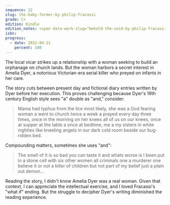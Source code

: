 ```yaml
---
sequence: 12
slug: the-baby-farmer-by-philip-fracassi
grade: C+
edition: Kindle
edition_notes: <span data-work-slug="behold-the-void-by-philip-fracassi">_Behold the Void_</span>, Lovecraft eZine Press, 2018
isbn:
progress:
  - date: 2022-04-21
    percent: 100
---
```


The local vicar strikes up a relationship with a woman seeking to build an orphanage on church lands. But the woman harbors a secret interest in Amelia Dyer, a notorious Victorian-era serial killer who preyed on infants in her care.

<!-- end -->

The story cuts between present day and fictional diary entries written by Dyer before her execution. This proves challenging because Dyer's 19th century English style sees "a" double as "and," consider:

> Mama had typhus from the lice most likely, she was a God fearing woman a went to church twice a week a prayed every day three times, once in the morning on her knees all of us on our knees, once at supper at the table a once at bedtime, me a my sisters in white nighties like kneeling angels in our dark cold room beside our bug-ridden bed.

Compounding matters, sometimes she uses "and":

> The smell of it is so bad you can taste it and whats worse is I been put in a stone cell with six other women all criminals one a murderer one believe it or not a killer of children but not part of my belief just a plain out demon...

Reading the story, I didn't know Amelia Dyer was a real woman. Given that context, I can appreciate the intellectual exercise, and I loved Fracassi's "what if" ending. But the struggle to decipher Dyer's writing diminished the reading experience.
